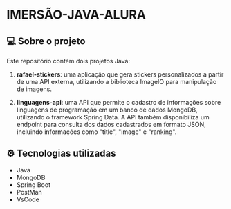 # IMERSÃO-JAVA-ALURA

## 💻 Sobre o projeto

Este repositório contém dois projetos Java:

1. **rafael-stickers**: uma aplicação que gera stickers personalizados a partir de uma API externa, utilizando a biblioteca ImageIO para manipulação de imagens.

2. **linguagens-api**: uma API que permite o cadastro de informações sobre linguagens de programação em um banco de dados MongoDB, utilizando o framework Spring Data. A API também disponibiliza um endpoint para consulta dos dados cadastrados em formato JSON, incluindo informações como "title", "image" e "ranking".


## ⚙ Tecnologias utilizadas

- Java
- MongoDB
- Spring Boot
- PostMan
- VsCode
